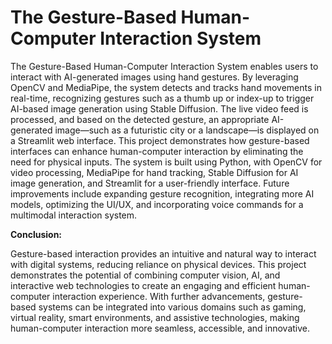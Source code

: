 # The Gesture-Based Human-Computer Interaction System
The Gesture-Based Human-Computer Interaction System enables users to interact with AI-generated images using hand gestures. By leveraging OpenCV and MediaPipe, the system detects and tracks hand movements in real-time, recognizing gestures such as a thumb
up or index-up to trigger AI-based image generation using Stable Diffusion. The live video feed is processed, and based on the detected gesture, an appropriate AI-generated image—such as a futuristic city or a landscape—is displayed on a Streamlit web
interface. This project demonstrates how gesture-based interfaces can enhance human-computer interaction by eliminating the need for physical inputs. The system is built using Python, with OpenCV for video processing, MediaPipe for hand tracking, Stable Diffusion for AI image generation, and Streamlit for a user-friendly interface. Future improvements include expanding gesture recognition, integrating more AI models, optimizing the UI/UX, and incorporating voice commands for a multimodal interaction system.

**Conclusion:**

Gesture-based interaction provides an intuitive and natural way to interact with digital systems, reducing reliance on physical devices. This project demonstrates the potential of combining computer vision, AI, and interactive web technologies to create an engaging and efficient human-computer interaction experience. With further advancements, gesture-based systems can be integrated into various domains such as gaming, virtual reality, smart environments, and assistive technologies, making human-computer interaction more seamless, accessible, and innovative.
